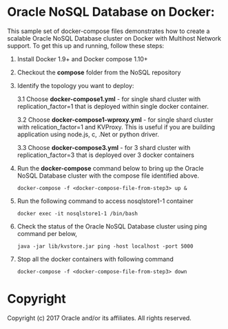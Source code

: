 Oracle NoSQL Database on Docker: 
==========
This sample set of docker-compose files demonstrates how to create a scalable Oracle NoSQL Database cluster on Docker with Multihost Network support. To get this up and running, follow these steps:

 1. Install Docker 1.9+ and Docker compose 1.10+

 2. Checkout the **compose** folder from the NoSQL repository

 3. Identify the topology you want to deploy:

    3.1 Choose **docker-compose1.yml** - for single shard cluster with replication_factor=1 that is deployed within single docker container.

    3.2 Choose **docker-compose1-wproxy.yml** - for single shard cluster with relication_factor=1 and KVProxy. This is useful if you are building application using node.js, c, .Net or python driver.

    3.3 Choose **docker-compose3.yml** - for 3 shard cluster with replication_factor=3 that is deployed over 3 docker containers

 4. Run the **docker-compose** command below to bring up the Oracle NoSQL Database cluster with the compose file identified above.

        docker-compose -f <docker-compose-file-from-step3> up &

 5. Run the following command to access nosqlstore1-1 container

        docker exec -it nosqlstore1-1 /bin/bash

 6. Check the status of the Oracle NoSQL Database cluster using ping command per below,

        java -jar lib/kvstore.jar ping -host localhost -port 5000

 7. Stop all the docker containers with following command

        docker-compose -f <docker-compose-file-from-step3> down

# Copyright
Copyright (c) 2017 Oracle and/or its affiliates. All rights reserved.
